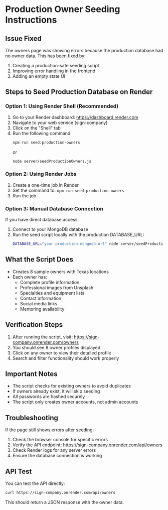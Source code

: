 # Production Owner Seeding Instructions

## Issue Fixed
The owners page was showing errors because the production database had no owner data. This has been fixed by:
1. Creating a production-safe seeding script
2. Improving error handling in the frontend
3. Adding an empty state UI

## Steps to Seed Production Database on Render

### Option 1: Using Render Shell (Recommended)
1. Go to your Render dashboard: https://dashboard.render.com
2. Navigate to your web service (sign-company)
3. Click on the "Shell" tab
4. Run the following command:
   ```bash
   npm run seed:production-owners
   ```
   or
   ```bash
   node server/seedProductionOwners.js
   ```

### Option 2: Using Render Jobs
1. Create a one-time job in Render
2. Set the command to: `npm run seed:production-owners`
3. Run the job

### Option 3: Manual Database Connection
If you have direct database access:
1. Connect to your MongoDB database
2. Run the seed script locally with the production DATABASE_URL:
   ```bash
   DATABASE_URL="your-production-mongodb-url" node server/seedProductionOwners.js
   ```

## What the Script Does
- Creates 8 sample owners with Texas locations
- Each owner has:
  - Complete profile information
  - Professional images from Unsplash
  - Specialties and equipment lists
  - Contact information
  - Social media links
  - Mentoring availability

## Verification Steps
1. After running the script, visit: https://sign-company.onrender.com/owners
2. You should see 8 owner profiles displayed
3. Click on any owner to view their detailed profile
4. Search and filter functionality should work properly

## Important Notes
- The script checks for existing owners to avoid duplicates
- If owners already exist, it will skip seeding
- All passwords are hashed securely
- The script only creates owner accounts, not admin accounts

## Troubleshooting
If the page still shows errors after seeding:
1. Check the browser console for specific errors
2. Verify the API endpoint: https://sign-company.onrender.com/api/owners
3. Check Render logs for any server errors
4. Ensure the database connection is working

## API Test
You can test the API directly:
```bash
curl https://sign-company.onrender.com/api/owners
```

This should return a JSON response with the owner data.